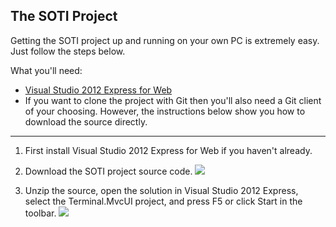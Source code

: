 ## The SOTI Project

Getting the SOTI project up and running on your own PC is extremely easy. Just follow the steps below.

What you'll need:

- [Visual Studio 2012 Express for Web](http://www.microsoft.com/visualstudio/eng/downloads)
- If you want to clone the project with Git then you'll also need a Git client of your choosing. However, the instructions below show you how to download the source directly.

---

 1. First install Visual Studio 2012 Express for Web if you haven't already.

 2. Download the SOTI project source code.
    ![](http://i.imgur.com/Ql7qd.gif)

 3. Unzip the source, open the solution in Visual Studio 2012 Express, select the Terminal.MvcUI project, and press F5 or click Start in the toolbar.
    ![](http://i.imgur.com/RWY4I.gif)